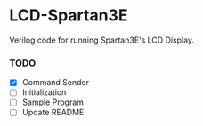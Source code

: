 # LCD-Spartan3E
Verilog code for running Spartan3E's LCD Display.

### TODO
- [x] Command Sender
- [ ] Initialization
- [ ] Sample Program
- [ ] Update README
